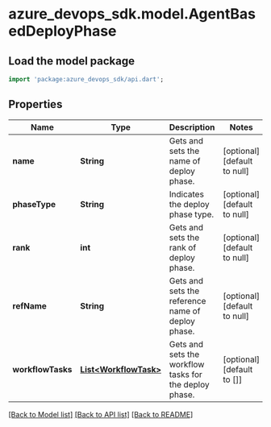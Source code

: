 # azure_devops_sdk.model.AgentBasedDeployPhase

## Load the model package
```dart
import 'package:azure_devops_sdk/api.dart';
```

## Properties
Name | Type | Description | Notes
------------ | ------------- | ------------- | -------------
**name** | **String** | Gets and sets the name of deploy phase. | [optional] [default to null]
**phaseType** | **String** | Indicates the deploy phase type. | [optional] [default to null]
**rank** | **int** | Gets and sets the rank of deploy phase. | [optional] [default to null]
**refName** | **String** | Gets and sets the reference name of deploy phase. | [optional] [default to null]
**workflowTasks** | [**List&lt;WorkflowTask&gt;**](WorkflowTask.md) | Gets and sets the workflow tasks for the deploy phase. | [optional] [default to []]

[[Back to Model list]](../README.md#documentation-for-models) [[Back to API list]](../README.md#documentation-for-api-endpoints) [[Back to README]](../README.md)


